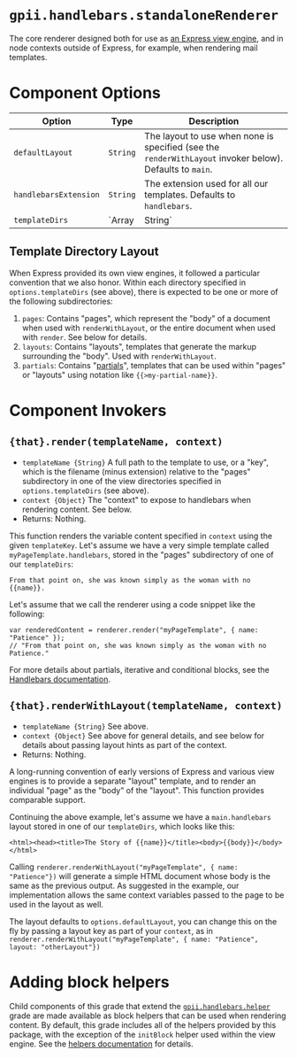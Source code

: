 # `gpii.handlebars.standaloneRenderer`

The core renderer designed both for use as [an Express view engine](http://expressjs.com/en/advanced/developing-template-engines.html),
and in node contexts outside of Express, for example, when rendering mail templates.

# Component Options

| Option                | Type             | Description |
| --------------------- | ---------------- | ----------- |
| `defaultLayout`       | `String`         | The layout to use when none is specified (see the `renderWithLayout` invoker below).  Defaults to `main`. |
| `handlebarsExtension` | `String`         | The extension used for all our templates.  Defaults to `handlebars`. |
| `templateDirs`        | `Array | String` | A list of template directories that contain handlebars layouts, pages, and partials.  These can either be full paths or (better) paths relative to a particular package, as in `%gpii-handlebars/src/templates`.   Please note, if multiple directories contain layouts, pages, or partials with the same name, the right-most directory takes precedence. |

## Template Directory Layout

When Express provided its own view engines, it followed a particular convention that we also honor.  Within each directory
specified in `options.templateDirs` (see above), there is expected to be one or more of the following subdirectories:

1. `pages`: Contains "pages", which represent the "body" of a document when used with `renderWithLayout`, or the entire document when used with `render`.  See below for details.
2. `layouts`: Contains "layouts", templates that generate the markup surrounding the "body".  Used with `renderWithLayout`.
3. `partials`: Contains "[partials](http://handlebarsjs.com/partials.html)", templates that can be used within "pages" or "layouts" using notation like `{{>my-partial-name}}`.

# Component Invokers

## `{that}.render(templateName, context)`
* `templateName {String}` A full path to the template to use, or a "key", which is the filename (minus extension) relative to the "pages" subdirectory in one of the view directories specified in `options.templateDirs` (see above).
* `context {Object}` The "context" to expose to handlebars when rendering content.  See below.
* Returns: Nothing.

This function renders the variable content specified in `context` using the given `templateKey`.  Let's assume we have
a very simple template called `myPageTemplate.handlebars`, stored in the "pages" subdirectory of one of our `templateDirs`:

```
From that point on, she was known simply as the woman with no {{name}}.
```

Let's assume that we call the renderer using a code snippet like the following:

```
var renderedContent = renderer.render("myPageTemplate", { name: "Patience" });
// "From that point on, she was known simply as the woman with no Patience."
```

For more details about partials, iterative and conditional blocks, see the [Handlebars documentation](http://handlebarsjs.com/).

## `{that}.renderWithLayout(templateName, context)`

* `templateName {String}` See above.
* `context {Object}` See above for general details, and see below for details about passing layout hints as part of the context.
* Returns: Nothing.

A long-running convention of early versions of Express and various view engines is to provide a separate "layout"
template, and to render an individual "page" as the "body" of the "layout".  This function provides comparable support.

Continuing the above example, let's assume we have a `main.handlebars` layout stored in one of our `templateDirs`, which
looks like this:

 ```
 <html><head><title>The Story of {{name}}</title><body>{{body}}</body></html>
 ```

Calling `renderer.renderWithLayout("myPageTemplate", { name: "Patience"})` will generate a simple HTML document whose
body is the same as the previous output.  As suggested in the example, our implementation allows the same context
variables passed to the page to be used in the layout as well.

The layout defaults to `options.defaultLayout`, you can change this on the fly by passing a layout key as part of your
`context`, as in `renderer.renderWithLayout("myPageTemplate", { name: "Patience",  layout: "otherLayout"})`

# Adding block helpers

Child components of this grade that extend the [`gpii.handlebars.helper`](helper.md) grade are made available as block
helpers that can be used when rendering content.  By default, this grade includes all of the helpers provided by this
package, with the exception of the `initBlock` helper used within the view engine.  See the
[helpers documentation](helper.md) for details.
